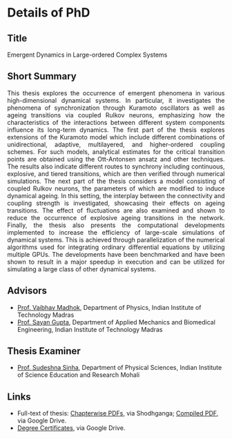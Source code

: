 # Details of PhD


## Title

Emergent Dynamics in Large-ordered Complex Systems

## Short Summary

<div align="justify">
<p>
This thesis explores the occurrence of emergent phenomena in various high-dimensional dynamical systems. In particular, it investigates the phenomena of synchronization through Kuramoto oscillators as well as ageing transitions via coupled Rulkov neurons, emphasizing how the characteristics of the interactions between different system components influence its long-term dynamics. The first part of the thesis explores extensions of the Kuramoto model which include different combinations of unidirectional, adaptive, multilayered, and higher-ordered coupling schemes. For such models, analytical estimates for the critical transition points are obtained using the Ott-Antonsen ansatz and other techniques. The results also indicate different routes to synchrony including continuous, explosive, and tiered transitions, which are then verified through numerical simulations. The next part of the thesis considers a model consisting of coupled Rulkov neurons, the parameters of which are modified to induce dynamical ageing. In this setting, the interplay between the connectivity and coupling strength is investigated, showcasing their effects on ageing transitions. The effect of fluctuations are also examined and shown to reduce the occurrence of explosive ageing transitions in the network. Finally, the thesis also presents the computational developments implemented to increase the efficiency of large-scale simulations of dynamical systems. This is achieved through parallelization of the numerical algorithms used for integrating ordinary differential equations by utilizing multiple GPUs. The developments have been benchmarked and have been shown to result in a major speedup in execution and can be utilized for simulating a large class of other dynamical systems.
</p>
</div>

## Advisors

- [Prof. Vaibhav Madhok](https://sites.google.com/view/madhok), Department of Physics, Indian Institute of Technology Madras
- [Prof. Sayan Gupta](https://home.iitm.ac.in/sayan/), Department of Applied Mechanics and Biomedical Engineering, Indian Institute of Technology Madras

## Thesis Examiner

- [Prof. Sudeshna Sinha](https://web.iisermohali.ac.in/dept/physics/Sudeshna_Sinha.html), Department of Physical Sciences, Indian Institute of Science Education and Research Mohali

## Links

- Full-text of thesis: [Chapterwise PDFs](https://shodhganga.inflibnet.ac.in/handle/10603/609844), via Shodhganga; [Compiled PDF](https://drive.google.com/file/d/1QKxT6dzrUIS2vTrCPzieXgS76XzqxmlU/view?usp=sharing), via Google Drive.
- [Degree Certificates](https://drive.google.com/file/d/1e_EdV3adnDxSkRCMAQGF4_j8DAEQHmok/view?usp=sharing), via Google Drive.